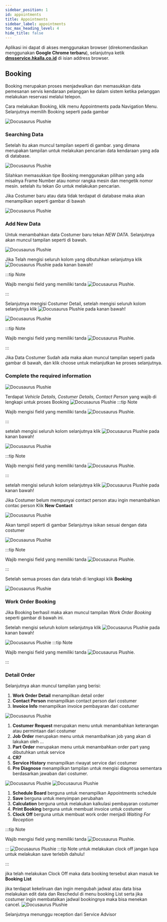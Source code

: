 ```yaml
---
sidebar_position: 1
id: appointments
title: Appointments
sidebar_label: appointments
toc_max_heading_level: 4
hide_title: false
---
```


<!-- ## **Appointment** -->

Aplikasi ini dapat di akses menggunakan browser (direkomendasikan menggunakan **Google Chrome terbaru**), selanjutnya ketik **[dmsservice.hkalla.co.id](https://dmsservice.hkalla.co.id)** di isian address browser.

## **Booking**

Booking merupakan proses menjadwalkan dan memasukkan data pemesanan servis kendaraan pelanggan ke dalam sistem ketika pelanggan melakukan reservasi melalui telepon.

Cara melakukan Booking, klik menu Appointments pada Navigation Menu. Selanjutnya memilih Booking seperti pada gambar

![Docusaurus Plushie](/img/MRA/7.png)

### **Searching Data**

Setelah itu akan muncul tampilan seperti di gambar. yang dimana merupakan tampilan untuk melakukan pencarian data kendaraan yang ada di database.

![Docusaurus Plushie](/img/MRA/8.png)

Silahkan memasukkan tipe Booking menggunakan pilihan yang ada misalnya Frame Number atau nomor rangka mesin dan mengetik nomor mesin. setelah itu tekan _Go_ untuk melakukan pencarian.

Jika Costumer baru atau data tidak terdapat di database maka akan menampilkan seperti gambar di bawah

![Docusaurus Plushie](/img/MRA/10.png)

### **Add New Data**

Untuk menambahkan data Costumer baru tekan _NEW DATA_. Selanjutnya akan muncul tampilan seperti di bawah.

![Docusaurus Plushie](/img/MRA/11.png)

Jika Telah mengisi seluruh kolom yang dibutuhkan selanjutnya klik ![Docusaurus Plushie](/img/MRA/save.png) pada kanan bawah!

:::tip Note

Wajib mengisi field yang memiliki tanda ![Docusaurus Plushie](/img/MRA/Star.png).

:::

Selanjutnya mengisi Costumer Detail, setelah mengisi seluruh kolom selanjutnya klik ![Docusaurus Plushie](/img/MRA/save.png) pada kanan bawah!

![Docusaurus Plushie](/img/MRA/12.png)

:::tip Note

Wajib mengisi field yang memiliki tanda ![Docusaurus Plushie](/img/MRA/Star.png).

:::

Jika Data Costumer Sudah ada maka akan muncul tampilan seperti pada gambar di bawah, dan klik choose untuk melanjutkan ke proses selanjutnya.

### **Complete the required information**

![Docusaurus Plushie](/img/MRA/9.png)

Terdapat _Vehicle Details, Costumer Details, Contact Person_ yang wajib di lengkapi untuk proses Booking
![Docusaurus Plushie](/img/MRA/13.png)
:::tip Note

Wajib mengisi field yang memiliki tanda ![Docusaurus Plushie](/img/MRA/Star.png).

:::

setelah mengisi seluruh kolom selanjutnya klik ![Docusaurus Plushie](/img/MRA/save.png) pada kanan bawah!

![Docusaurus Plushie](/img/MRA/15.png)

:::tip Note

Wajib mengisi field yang memiliki tanda ![Docusaurus Plushie](/img/MRA/Star.png).

:::

setelah mengisi seluruh kolom selanjutnya klik ![Docusaurus Plushie](/img/MRA/save.png) pada kanan bawah!

Jika Costumer belum mempunyai contact person atau ingin menambahkan contac person Klik **New Contact**

![Docusaurus Plushie](/img/MRA/16.png)

Akan tampil seperti di gambar Selanjutnya isikan sesuai dengan data costumer

![Docusaurus Plushie](/img/MRA/18.png)

:::tip Note

Wajib mengisi field yang memiliki tanda ![Docusaurus Plushie](/img/MRA/Star.png).

:::

Setelah semua proses dan data telah di lengkapi klik **Booking**

![Docusaurus Plushie](/img/MRA/17.png)

### **Work Order Booking**

Jika Booking berhasil maka akan muncul tampilan _Work Order Booking_ seperti gambar di bawah ini.

Setelah mengisi seluruh kolom selanjutnya klik ![Docusaurus Plushie](/img/MRA/save.png) pada kanan bawah!

![Docusaurus Plushie](/img/MRA/20.png)
:::tip Note

Wajib mengisi field yang memiliki tanda ![Docusaurus Plushie](/img/MRA/Star.png).

:::

### **Detail Order**

Selanjutnya akan muncul tampilan yang berisi:

1. **Work Order Detail** menampilkan detail order
2. **Contact Person** menampilkan contact person dari costumer
3. **Invoice Info** menampilkan invoice pembayaran dari costumer

![Docusaurus Plushie](/img/MRA/21.png)

1. **Costumer Request** merupakan menu untuk menambahkan keterangan atau permintaan dari costumer
2. **Job Order** merupakan menu untuk menambahkan job yang akan di lakukan oleh ...
3. **Part Order** merupakan menu untuk menambahkan order part yang dibutuhkan untuk service
4. **CR7**
5. **Service History** menampilkan riwayat service dari costumer
6. **Pre Diagnose** menampilkan tampilan untuk mengisi diagnosa sementara berdasarkan jawaban dari costumer.

![Docusaurus Plushie](/img/MRA/21.5.png)
![Docusaurus Plushie](/img/MRA/22.png)

1. **Schedule Board** berguna untuk menampilkan Appointments schedule
2. **Save** berguna untuk menyimpan perubahan
3. **Calculation** berguna untuk melakukan kalkulasi pembayaran costumer
4. **Print Booking** berguna untuk membuat invoice untuk costumer
5. **Clock Off** berguna untuk membuat work order menjadi _Waiting For Reception_

:::tip Note

Wajib mengisi field yang memiliki tanda ![Docusaurus Plushie](/img/MRA/Star.png).

:::
![Docusaurus Plushie](/img/MRA/23.png)
:::tip Note
untuk melakukan clock off jangan lupa untuk melakukan save terlebih dahulu!

:::

jika telah melakukan Clock Off maka data booking tersebut akan masuk ke **Booking List**

jika terdapat kekeliruan dan ingin mengubah jadwal atau data bisa melakukan edit data dan Reschedul di menu booking List serta jika costumer ingin membatalkan jadwal bookingnya maka bisa menekan cancel.
![Docusaurus Plushie](/img/MRA/31.png)

Selanjutnya menunggu reception dari Service Advisor
